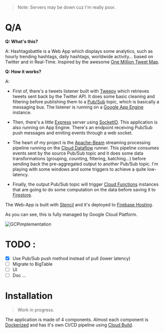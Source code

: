 > Note: Servers may be down cuz I'm really poor.

# Q/A

**Q: What's this?**

A: Hashtagsbattle is a Web App which displays some analytics, such as hourly trending hashtags, daily hashtags, worldwide activity... based on Twitter and in Real-Time. Inspired by the awesome [One Million Tweet Map](https://onemilliontweetmap.com).

**Q: How it works?**

A: 

- First of, there's a tweets listener built with [Tweepy](https://tweepy.readthedocs.io) which retrieves tweets sent back by the Twitter API. It does some basic cleaning and filtering before publishing them to a [Pub/Sub](https://cloud.google.com/pubsub/docs/overview) topic, which is basically a messaging bus. The listener is running on a [Google App Engine](https://cloud.google.com/appengine/) instance. 

- Then, there's a little [Express](https://expressjs.com/) server using [SocketIO](https://socket.io/). This application is also running on App Engine. There's an endpoint receiving Pub/Sub push messages and emiting events through a web socket.

- The heart of my project is the [Apache-Beam](https://beam.apache.org/) streaming processing pipeline running on the [Cloud Dataflow](https://cloud.google.com/dataflow) runner. This pipeline consumes events sent by the source Pub/Sub topic and it does some data transformations (grouping, counting, filtering, batching...) before sending back the pre-aggregated output to another Pub/Sub topic. I'm playing with some windows and some triggers to achieve a quite low-latency.

- Finally, the output Pub/Sub topic will trigger [Cloud Functions](https://cloud.google.com/functions/) instances that are going to do some computation on the data before saving it to [Firestore](https://firebase.google.com/docs/firestore).

The Web-App is built with [Stencil](https://stenciljs.com/) and it's deployed to [Firebase Hosting](https://firebase.google.com/docs/hosting).

As you can see, this is fully managed by Google Cloud Platform.

![GCPimplementation](https://camo.githubusercontent.com/112f0a46af60d9d806198e82ae58dde2ce145081/68747470733a2f2f692e696d6775722e636f6d2f4f4d7744307a592e706e67)

# TODO :
- [X] Use Pub/Sub push method instead of pull (lower latency)
- [ ] Migrate to BigTable
- [ ] UI
- [ ] Doc
...

# Installation

> Work in progress.

The application is made of 4 components. Almost each component is [Dockerized](https://www.docker.com/) and has it's own CI/CD pipeline using [Cloud Build](https://cloud.google.com/cloud-build). 
